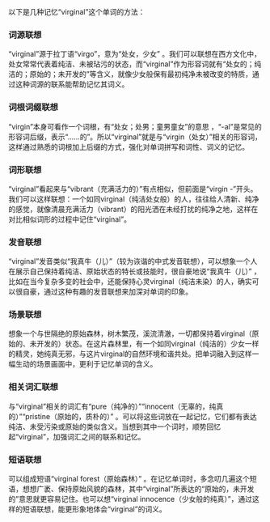 以下是几种记忆“virginal”这个单词的方法：

### 词源联想
“virginal”源于拉丁语“virgo”，意为“处女，少女” 。我们可以联想在西方文化中，处女常常代表着纯洁、未被玷污的状态，而“virginal”作为形容词就有“处女的；纯洁的；原始的；未开发的”等含义，就像少女般保有最初纯净未被改变的特质，通过这种词源的联系能帮助记忆其词义。

### 词根词缀联想
“virgin”本身可看作一个词根，有“处女；处男；童男童女”的意思 ，“-al”是常见的形容词后缀，表示“……的”。所以“virginal”就是与“virgin（处女）”相关的形容词，这样通过熟悉的词根加上后缀的方式，强化对单词拼写和词性、词义的记忆。 

### 词形联想
“virginal”看起来与“vibrant（充满活力的）”有点相似，但前面是“virgin -”开头。我们可以这样联想：一个如同virginal（纯洁处女般）的人，往往给人清新、纯净的感觉，就像清晨充满活力（vibrant）的阳光洒在未经打扰的纯净之地，这样在对比相似词形的过程中记住“virginal”。

### 发音联想
“virginal”发音类似“我真牛（儿）”（较为诙谐的中式发音联想），可以想象一个人在展示自己保持着纯洁、原始状态的特长或技能时，很自豪地说“我真牛（儿）” ，比如在当今复杂多变的社会中，还能保持心灵virginal（纯洁未染）的人，确实可以很自豪，通过这种有趣的发音联想来加深对单词的印象。

### 场景联想
想象一个与世隔绝的原始森林，树木繁茂，溪流清澈，一切都保持着virginal（原始的、未开发的）状态。在这片森林里，有一个如同virginal（纯洁的）少女一样的精灵，她纯真无邪，与这片virginal的自然环境和谐共处。把单词融入到这样一幅生动的场景画面中，更利于记忆单词的含义。

### 相关词汇联想
与“virginal”相关的词汇有“pure（纯净的）”“innocent（无辜的，纯真的）”“pristine（原始的，质朴的）” 。可以将这些词放在一起记忆，它们都有表达纯洁、未受污染或原始的类似含义。当想到其中一个词时，顺势回忆起“virginal”，加强词汇之间的联系和记忆。

### 短语联想
可以组成短语“virginal forest（原始森林）” 。在记忆单词时，多念叨几遍这个短语，想想广袤、保持原始风貌的森林，其中“virginal”所表达的“原始的，未开发的”意思就更容易记住。也可以想“virginal innocence（少女般的纯真）”，通过这样的短语联想，能更形象地体会“virginal”的词义。 